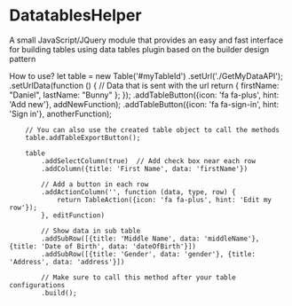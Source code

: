 # DatatablesHelper
A small JavaScript/JQuery module that provides an easy and fast interface for building tables using data tables plugin based on the builder design pattern

How to use?
let table = new Table('#myTableId')
        .setUrl('./GetMyDataAPI');
        .setUrlData(function () {     // Data that is sent with the url
            return {
                firstName: "Daniel",
                lastName: "Bunny"
            };
        });
        .addTableButton({icon: 'fa fa-plus', hint: 'Add new'}, addNewFunction);
        .addTableButton({icon: 'fa fa-sign-in', hint: 'Sign in'}, anotherFunction);
        
        // You can also use the created table object to call the methods
        table.addTableExportButton();

        table
            .addSelectColumn(true)  // Add check box near each row
            .addColumn({title: 'First Name', data: 'firstName'})
            
            // Add a button in each row
            .addActionColumn('', function (data, type, row) {
                return TableAction({icon: 'fa fa-plus', hint: 'Edit my row'});
            }, editFunction)
            
            // Show data in sub table
            .addSubRow([{title: 'Middle Name', data: 'middleName'}, {title: 'Date of Birth', data: 'dateOfBirth'}])
            .addSubRow([{title: 'Gender', data: 'gender'}, {title: 'Address', data: 'address'}])
            
            // Make sure to call this method after your table configurations
            .build();
